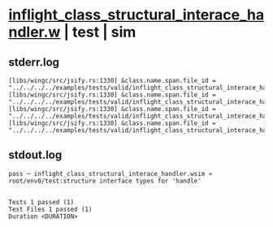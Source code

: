 # [inflight_class_structural_interace_handler.w](../../../../../examples/tests/valid/inflight_class_structural_interace_handler.w) | test | sim

## stderr.log
```log
[libs/wingc/src/jsify.rs:1330] &class.name.span.file_id = "../../../../examples/tests/valid/inflight_class_structural_interace_handler.w"
[libs/wingc/src/jsify.rs:1330] &class.name.span.file_id = "../../../../examples/tests/valid/inflight_class_structural_interace_handler.w"
[libs/wingc/src/jsify.rs:1330] &class.name.span.file_id = "../../../../examples/tests/valid/inflight_class_structural_interace_handler.w"
[libs/wingc/src/jsify.rs:1330] &class.name.span.file_id = "../../../../examples/tests/valid/inflight_class_structural_interace_handler.w"
```

## stdout.log
```log
pass ─ inflight_class_structural_interace_handler.wsim » root/env0/test:structure interface types for 'handle'
 
 
Tests 1 passed (1)
Test Files 1 passed (1)
Duration <DURATION>
```

